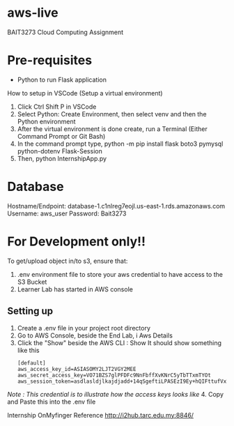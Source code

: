 # aws-live
BAIT3273 Cloud Computing Assignment 

# Pre-requisites
- Python to run Flask application

How to setup in VSCode (Setup a virtual environment)
1) Click Ctrl Shift P in VSCode
2) Select Python: Create Environment, then select venv and then the Python environment
3) After the virtual environment is done create, run a Terminal (Either Command Prompt or Git Bash)
4) In the command prompt type, python -m pip install flask boto3 pymysql python-dotenv Flask-Session
5) Then, python InternshipApp.py

# Database 
Hostname/Endpoint: database-1.c1nlreg7eojl.us-east-1.rds.amazonaws.com
Username: aws_user
Password: Bait3273

# For Development only!!
To get/upload object in/to s3, ensure that:
1) .env environment file to store your aws credential to have access to the S3 Bucket
2) Learner Lab has started in AWS console
## Setting up 
1. Create a .env file in your project root directory
2. Go to AWS Console, beside the End Lab, i Aws Details
3. Click the "Show" beside the AWS CLI : Show
    It should show something like this
    ```
    [default]
    aws_access_key_id=ASIASOMY2LJT2VGY2MEE
    aws_secret_access_key=VO71BZS7glPFDFc9NnFbffXvKNrC5yTbTTxmTYOt
    aws_session_token=asdlasldjlkajdjadd+14qSgeftiLPASEzI9Ey+hQIFttufVxTFD2XcW8CWnMAtk18sFrn3sz1kjd4btFcrQbpQiEgITF8Y4MbUJjOVRJwf/xreA3q3bCK4RmMy7Z0IKtL9mHGfEjApx0b+is63KQB5+CS68bLX3rhQZP7yrZxBbah2Y4YCylolY11mPyRfDzv3Ec4ucC6MphpsX2vjGVb3qzuhzSVWsvBkKHA7vmFjdRYjt4lxp/UfiSddOFtGaWov08Xr27E7YqvR7vVjriHn8cExhiPykukOthoBnM6DU70BM8NYSiex4qoBjItYICMwZdvAjcjIX/7HN0x9InLdkNX+98cAfMqkG4qblmVKb/FndNaA8B0SMVd
    ```
_Note : This credential is to illustrate how the access keys looks like_
4. Copy and Paste this into the .env file

Internship OnMyfinger Reference
http://i2hub.tarc.edu.my:8846/
